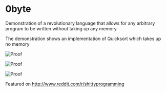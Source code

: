 0byte
=====

Demonstration of a revolutionary language that allows for any arbitrary program to be written without taking up any memory

The demonstration shows an implementation of Quicksort which takes up no memory

![Proof](https://raw.github.com/MarkDunne/0byte/master/proof.PNG)

![Proof](https://raw.github.com/MarkDunne/0byte/master/proof2.png)

![Proof](https://raw.github.com/MarkDunne/0byte/master/proof3.png)

Featured on http://www.reddit.com/r/shittyprogramming

